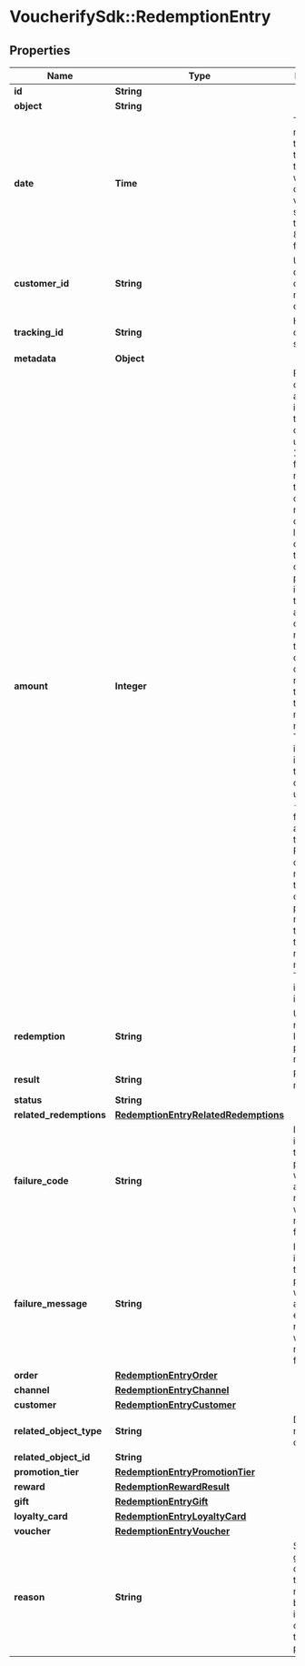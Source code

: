 # VoucherifySdk::RedemptionEntry

## Properties

| Name | Type | Description | Notes |
| ---- | ---- | ----------- | ----- |
| **id** | **String** |  | [optional] |
| **object** | **String** |  | [optional] |
| **date** | **Time** | Timestamp representing the date and time when the object was created. The value is shown in the ISO 8601 format. | [optional] |
| **customer_id** | **String** | Unique customer ID of the redeeming customer. | [optional] |
| **tracking_id** | **String** | Hashed customer source ID. | [optional] |
| **metadata** | **Object** |  | [optional] |
| **amount** | **Integer** | For gift cards, this is a positive integer in the smallest currency unit (e.g. 100 cents for $1.00) representing the number of redeemed credits. For loyalty cards, this is the number of loyalty points used in the transaction. and For gift cards, this represents the number of the credits restored to the card in the rolledback redemption. The number is a negative integer in the smallest currency unit, e.g. -100 cents for $1.00 added back to the card. For loyalty cards, this represents the number of loyalty points restored to the card in the rolledback redemption. The number is a negative integer. | [optional] |
| **redemption** | **String** | Unique redemption ID of the parent redemption. | [optional] |
| **result** | **String** | Redemption result. | [optional] |
| **status** | **String** |  | [optional] |
| **related_redemptions** | [**RedemptionEntryRelatedRedemptions**](RedemptionEntryRelatedRedemptions.md) |  | [optional] |
| **failure_code** | **String** | If the result is &#x60;FAILURE&#x60;, this parameter will provide a generic reason as to why the redemption failed. | [optional] |
| **failure_message** | **String** | If the result is &#x60;FAILURE&#x60;, this parameter will provide a more expanded reason as to why the redemption failed. | [optional] |
| **order** | [**RedemptionEntryOrder**](RedemptionEntryOrder.md) |  | [optional] |
| **channel** | [**RedemptionEntryChannel**](RedemptionEntryChannel.md) |  | [optional] |
| **customer** | [**RedemptionEntryCustomer**](RedemptionEntryCustomer.md) |  | [optional] |
| **related_object_type** | **String** | Defines the related object. | [optional] |
| **related_object_id** | **String** |  | [optional] |
| **promotion_tier** | [**RedemptionEntryPromotionTier**](RedemptionEntryPromotionTier.md) |  | [optional] |
| **reward** | [**RedemptionRewardResult**](RedemptionRewardResult.md) |  | [optional] |
| **gift** | [**RedemptionEntryGift**](RedemptionEntryGift.md) |  | [optional] |
| **loyalty_card** | [**RedemptionEntryLoyaltyCard**](RedemptionEntryLoyaltyCard.md) |  | [optional] |
| **voucher** | [**RedemptionEntryVoucher**](RedemptionEntryVoucher.md) |  | [optional] |
| **reason** | **String** | System generated cause for the redemption being invalid in the context of the provided parameters. | [optional] |

